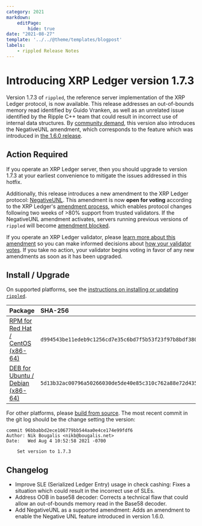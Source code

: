 ```yaml
---
category: 2021
markdown:
    editPage:
        hide: true
date: "2021-08-27"
template: '../../@theme/templates/blogpost'
labels:
    - rippled Release Notes
---
```

# Introducing XRP Ledger version 1.7.3

Version 1.7.3 of `rippled`, the reference server implementation of the XRP Ledger protocol, is now available. This release addresses an out-of-bounds memory read identified by Guido Vranken, as well as an unrelated issue identified by the Ripple C++ team that could result in incorrect use of internal data structures. By [community demand](https://github.com/ripple/rippled/issues/3898), this version also introduces the NegativeUNL amendment, which corresponds to the feature which was introduced in [the 1.6.0 release](https://xrpl.org/blog/2020/rippled-1.6.0.html).

<!-- BREAK -->

## Action Required

If you operate an XRP Ledger server, then you should upgrade to version 1.7.3 at your earliest convenience to mitigate the issues addressed in this hotfix.

Additionally, this release introduces a new amendment to the XRP Ledger protocol: [NegativeUNL](https://xrpl.org/negative-unl.html). This amendment is now **open for voting** according to the XRP Ledger's [amendment process](https://xrpl.org/amendments.html), which enables protocol changes following two weeks of >80% support from trusted validators. If the NegativeUNL amendment activates, servers running previous versions of `rippled` will become [amendment blocked](https://xrpl.org/amendments.html#amendment-blocked).

If you operate an XRP Ledger validator, please [learn more about this amendment](https://xrpl.org/known-amendments.html) so you can make informed decisions about [how your validator votes](https://xrpl.org/configure-amendment-voting.html). If you take no action, your validator begins voting in favor of any new amendments as soon as it has been upgraded.

## Install / Upgrade

On supported platforms, see the [instructions on installing or updating `rippled`](https://xrpl.org/install-rippled.html).

| Package | SHA-256 |
|:--------|:--------|
| [RPM for Red Hat / CentOS (x86-64)](https://repos.ripple.com/repos/rippled-rpm/stable/rippled-1.7.3-1.el7.x86_64.rpm) | `d994543be11edeb9c1256cd7e35c6bd7f5b53f23f97b8bdf380302b24269d47e` |
| [DEB for Ubuntu / Debian (x86-64)](https://repos.ripple.com/repos/rippled-deb/pool/stable/rippled_1.7.3-1_amd64.deb) | `5d13b32ac00796a50266030de5de40e85c310c762a88e72d435e5c8c2e30becb` |

For other platforms, please [build from source](https://github.com/XRPLF/rippled/blob/master/BUILD.md). The most recent commit in the git log should be the change setting the version:

```text
commit 96bbabbd2ece106779bb544aa0e4ce174e99fdf6
Author: Nik Bougalis <nikb@bougalis.net>
Date:   Wed Aug 4 10:52:58 2021 -0700

    Set version to 1.7.3
```


## Changelog

- Improve SLE (Serialized Ledger Entry) usage in check cashing: Fixes a situation which could result in the incorrect use of SLEs.
- Address OOB in base58 decoder: Corrects a technical flaw that could allow an out-of-bounds memory read in the Base58 decoder.
- Add NegativeUNL as a supported amendment: Adds an amendment to enable the Negative UNL feature introduced in version 1.6.0.

